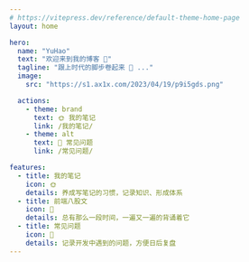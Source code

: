 ```yaml
---
# https://vitepress.dev/reference/default-theme-home-page
layout: home

hero:
  name: "YuHao"
  text: "欢迎来到我的博客 👏"
  tagline: "跟上时代的脚步卷起来 🥱 ..."
  image:
    src: "https://s1.ax1x.com/2023/04/19/p9i5gds.png"

  actions:
    - theme: brand
      text: 🌞 我的笔记
      link: /我的笔记/
    - theme: alt
      text: 🌟 常见问题
      link: /常见问题/

features:
  - title: 我的笔记
    icon: 🌞
    details: 养成写笔记的习惯，记录知识、形成体系
  - title: 前端八股文
    icon: 🌛
    details: 总有那么一段时间，一遍又一遍的背诵着它
  - title: 常见问题
    icon: 🌟
    details: 记录开发中遇到的问题，方便日后复盘
---
```

